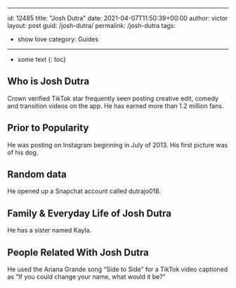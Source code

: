  ---
id: 12485
title: "Josh Dutra"
date: 2021-04-07T11:50:39+00:00
author: victor
layout: post
guid: /josh-dutra/
permalink: /josh-dutra
tags:
 - show love
category: Guides
---

* some text
{: toc}

## Who is Josh Dutra

Crown verified TikTok star frequently seen posting creative edit, comedy and transition videos on the app. He has earned more than 1.2 million fans. 

## Prior to Popularity

He was posting on Instagram beginning in July of 2013. His first picture was of his dog. 

## Random data

He opened up a Snapchat account called dutrajo018. 

## Family & Everyday Life of Josh Dutra

He has a sister named Kayla.

## People Related With Josh Dutra

He used the Ariana Grande song &#8220;Side to Side&#8221; for a TikTok video captioned as &#8220;If you could change your name, what would it be?&#8221; 
 